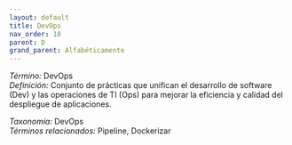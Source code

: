 ```yaml
---
layout: default
title: DevOps
nav_order: 10
parent: D
grand_parent: Alfabéticamente
---
```


*Término:* DevOps  
*Definición:* Conjunto de prácticas que unifican el desarrollo de software (Dev) y las operaciones de TI (Ops) para mejorar la eficiencia y calidad del despliegue de aplicaciones.

*Taxonomía:* DevOps  
*Términos relacionados:* Pipeline, Dockerizar
